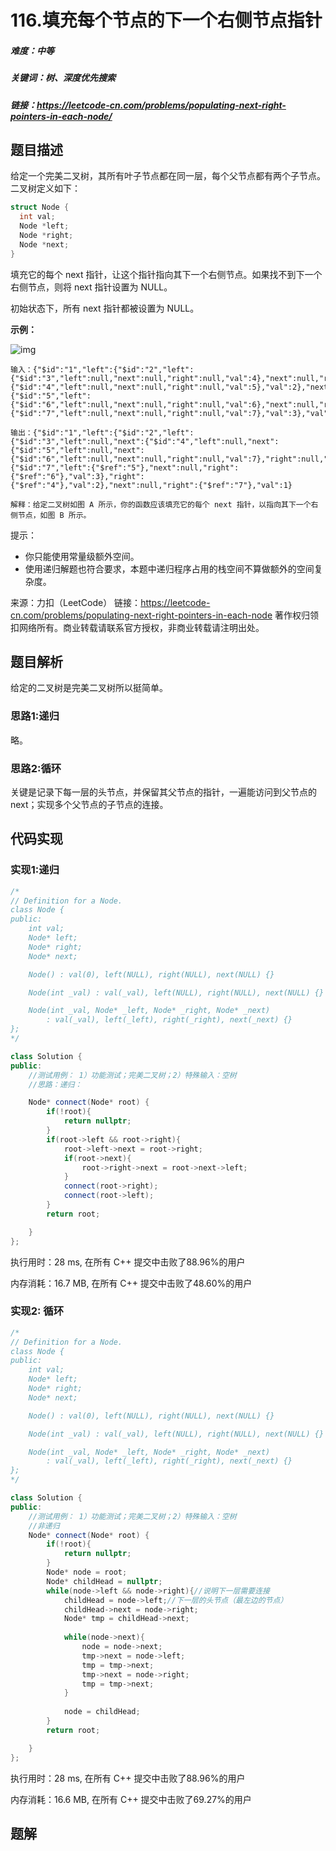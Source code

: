 

# 116.填充每个节点的下一个右侧节点指针

##### 难度：中等

##### 关键词：树、深度优先搜索

##### 链接：https://leetcode-cn.com/problems/populating-next-right-pointers-in-each-node/

## 题目描述

给定一个完美二叉树，其所有叶子节点都在同一层，每个父节点都有两个子节点。二叉树定义如下：

```c++
struct Node {
  int val;
  Node *left;
  Node *right;
  Node *next;
}
```

填充它的每个 next 指针，让这个指针指向其下一个右侧节点。如果找不到下一个右侧节点，则将 next 指针设置为 NULL。

初始状态下，所有 next 指针都被设置为 NULL。

**示例：**

![img](https://assets.leetcode-cn.com/aliyun-lc-upload/uploads/2019/02/15/116_sample.png)

```
输入：{"$id":"1","left":{"$id":"2","left":{"$id":"3","left":null,"next":null,"right":null,"val":4},"next":null,"right":{"$id":"4","left":null,"next":null,"right":null,"val":5},"val":2},"next":null,"right":{"$id":"5","left":{"$id":"6","left":null,"next":null,"right":null,"val":6},"next":null,"right":{"$id":"7","left":null,"next":null,"right":null,"val":7},"val":3},"val":1}

输出：{"$id":"1","left":{"$id":"2","left":{"$id":"3","left":null,"next":{"$id":"4","left":null,"next":{"$id":"5","left":null,"next":{"$id":"6","left":null,"next":null,"right":null,"val":7},"right":null,"val":6},"right":null,"val":5},"right":null,"val":4},"next":{"$id":"7","left":{"$ref":"5"},"next":null,"right":{"$ref":"6"},"val":3},"right":{"$ref":"4"},"val":2},"next":null,"right":{"$ref":"7"},"val":1}

解释：给定二叉树如图 A 所示，你的函数应该填充它的每个 next 指针，以指向其下一个右侧节点，如图 B 所示。
```

提示：

- 你只能使用常量级额外空间。
- 使用递归解题也符合要求，本题中递归程序占用的栈空间不算做额外的空间复杂度。

来源：力扣（LeetCode）
链接：https://leetcode-cn.com/problems/populating-next-right-pointers-in-each-node
著作权归领扣网络所有。商业转载请联系官方授权，非商业转载请注明出处。

## 题目解析

给定的二叉树是完美二叉树所以挺简单。

### 思路1:递归

略。

### 思路2:循环

关键是记录下每一层的头节点，并保留其父节点的指针，一遍能访问到父节点的next；实现多个父节点的子节点的连接。

## 代码实现

### 实现1:递归

```c++
/*
// Definition for a Node.
class Node {
public:
    int val;
    Node* left;
    Node* right;
    Node* next;

    Node() : val(0), left(NULL), right(NULL), next(NULL) {}

    Node(int _val) : val(_val), left(NULL), right(NULL), next(NULL) {}

    Node(int _val, Node* _left, Node* _right, Node* _next)
        : val(_val), left(_left), right(_right), next(_next) {}
};
*/

class Solution {
public:
    //测试用例： 1）功能测试；完美二叉树；2）特殊输入：空树
    //思路：递归：

    Node* connect(Node* root) {
        if(!root){
            return nullptr;
        }
        if(root->left && root->right){
            root->left->next = root->right;
            if(root->next){
                root->right->next = root->next->left;
            }
            connect(root->right);
            connect(root->left);
        }
        return root;

    }
};
```

执行用时：28 ms, 在所有 C++ 提交中击败了88.96%的用户

内存消耗：16.7 MB, 在所有 C++ 提交中击败了48.60%的用户

### 实现2: 循环

```c++
/*
// Definition for a Node.
class Node {
public:
    int val;
    Node* left;
    Node* right;
    Node* next;

    Node() : val(0), left(NULL), right(NULL), next(NULL) {}

    Node(int _val) : val(_val), left(NULL), right(NULL), next(NULL) {}

    Node(int _val, Node* _left, Node* _right, Node* _next)
        : val(_val), left(_left), right(_right), next(_next) {}
};
*/

class Solution {
public:
    //测试用例： 1）功能测试；完美二叉树；2）特殊输入：空树
    //非递归
    Node* connect(Node* root) {
        if(!root){
            return nullptr;
        }
        Node* node = root;
        Node* childHead = nullptr;
        while(node->left && node->right){//说明下一层需要连接
            childHead = node->left;//下一层的头节点（最左边的节点）
            childHead->next = node->right;
            Node* tmp = childHead->next;
            
            while(node->next){
                node = node->next;
                tmp->next = node->left;
                tmp = tmp->next;
                tmp->next = node->right;
                tmp = tmp->next;
            }
            
            node = childHead;
        }
        return root;

    }
};
```

执行用时：28 ms, 在所有 C++ 提交中击败了88.96%的用户

内存消耗：16.6 MB, 在所有 C++ 提交中击败了69.27%的用户

## 题解

